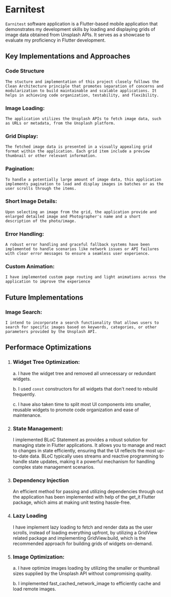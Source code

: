 # Earnitest

`Earnitest` software application is a Flutter-based mobile application that demonstrates my development skills by loading and displaying grids of image data obtained from Unsplash APIs. It serves as a showcase to evaluate my proficiency in Flutter development.

## Key Implementations and Approaches
### Code Structure
    
    The stucture and implementation of this project closely follows the Clean Architecture principle that promotes separation of concerns and modularization to build maintainable and scalable applications. It helps in achieving code organization, testability, and flexibility. 

### Image Loading: 
    
    The application utilizes the Unsplash APIs to fetch image data, such as URLs or metadata, from the Unsplash platform.

### Grid Display: 
    
    The fetched image data is presented in a visually appealing grid format within the application. Each grid item include a preview thumbnail or other relevant information.

### Pagination: 
    
    To handle a potentially large amount of image data, this application implements pagination to load and display images in batches or as the user scrolls through the items.

### Short Image Details: 
    
    Upon selecting an image from the grid, the application provide and enlarged detailed image and Photographer's name and a short description of the photo/image. 

### Error Handling: 
    
    A robust error handling and graceful fallback systems have been implemented to handle scenarios like network issues or API failures with clear error messages to ensure a seamless user experience.

### Custom Animation: 
    
    I have implemented custom page routing and light animations across the application to improve the experience


## Future Implementations

 ### Image Search: 

    I intend to incorporate a search functionality that allows users to search for specific images based on keywords, categories, or other parameters provided by the Unsplash API.



## Performace Optimizations

1. ### Widget Tree Optimization:
    a. I have the widget tree and removed all unnecessary or redundant widgets.

    b. I used `const` constructors for all widgets that don't need to rebuild frequently.

    c. I have also taken time to split most UI components into smaller, reusable widgets to promote code organization and ease of maintenance.

2. ### State Management:
    I implemented BLoC Statement as provides a robust solution for managing state in Flutter applications. It allows you to manage and react to changes in state efficiently, ensuring that the UI reflects the most up-to-date data. BLoC typically uses streams and reactive programming to handle state updates, making it a powerful mechanism for handling complex state management scenarios.

3. ### Dependency Injection
    An efficient method for passing and utilizing dependencies through out the application has been implemented with help of the get_it Flutter package, which aims at making unit testing hassle-free.

4. ### Lazy Loading
    I have implement lazy loading to fetch and render data as the user scrolls, instead of loading everything upfront, by utilizing a GridView related package and implementing GridView.build, which is the recommended approach for building grids of widgets on-demand.

5. ### Image Optimization:
    a. I have optimize images loading by utilizing the smaller or thumbnail sizes supplied by the Unsplash API without compromising quality.

    b. I implemented fast_cached_network_image to efficiently cache and load remote images.
